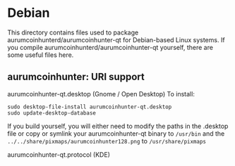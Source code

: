 
Debian
====================
This directory contains files used to package aurumcoinhunterd/aurumcoinhunter-qt
for Debian-based Linux systems. If you compile aurumcoinhunterd/aurumcoinhunter-qt yourself, there are some useful files here.

## aurumcoinhunter: URI support ##


aurumcoinhunter-qt.desktop  (Gnome / Open Desktop)
To install:

	sudo desktop-file-install aurumcoinhunter-qt.desktop
	sudo update-desktop-database

If you build yourself, you will either need to modify the paths in
the .desktop file or copy or symlink your aurumcoinhunter-qt binary to `/usr/bin`
and the `../../share/pixmaps/aurumcoinhunter128.png` to `/usr/share/pixmaps`

aurumcoinhunter-qt.protocol (KDE)

